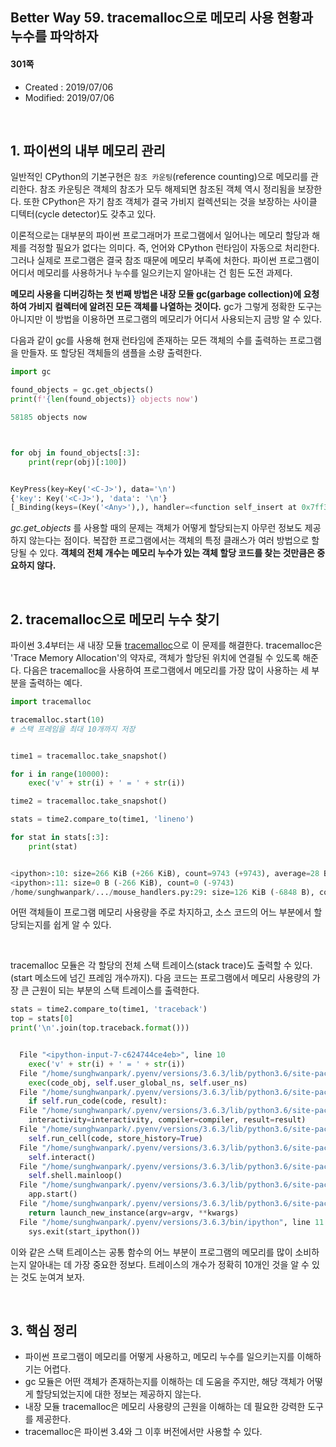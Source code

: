 ## Better Way 59. tracemalloc으로 메모리 사용 현황과 누수를 파악하자

#### 301쪽

* Created : 2019/07/06
* Modified: 2019/07/06

<br>

## 1. 파이썬의 내부 메모리 관리

일반적인 CPython의 기본구현은 `참조 카운팅`(reference counting)으로 메모리를 관리한다. 참조 카운팅은 객체의 참조가 모두 해제되면 참조된 객체 역시 정리됨을 보장한다. 또한 CPython은 자기 참조 객체가 결국 가비지 컬렉션되는 것을 보장하는 사이클 디텍터(cycle detector)도 갖추고 있다.

이론적으로는 대부분의 파이썬 프로그래머가 프로그램에서 일어나는 메모리 할당과 해제를 걱정할 필요가 없다는 의미다. 즉, 언어와 CPython 런타임이 자동으로 처리한다. 그러나 실제로 프로그램은 결국 참조 때문에 메모리 부족에 처한다. 파이썬 프로그램이 어디서 메모리를 사용하거나 누수를 일으키는지 알아내는 건 힘든 도전 과제다.

**메모리 사용을 디버깅하는 첫 번째 방법은 내장 모듈 gc(garbage collection)에 요청하여 가비지 컬렉터에 알려진 모든 객체를 나열하는 것이다.** gc가 그렇게 정확한 도구는 아니지만 이 방법을 이용하면 프로그램의 메모리가 어디서 사용되는지 금방 알 수 있다.  

다음과 같이 gc를 사용해 현재 런타임에 존재하는 모든 객체의 수를 출력하는 프로그램을 만들자. 또 할당된 객체들의 샘플을 소량 출력한다.

```python
import gc

found_objects = gc.get_objects()
print(f'{len(found_objects)} objects now')

58185 objects now



for obj in found_objects[:3]:
    print(repr(obj)[:100])


KeyPress(key=Key('<C-J>'), data='\n')
{'key': Key('<C-J>'), 'data': '\n'}
[_Binding(keys=(Key('<Any>'),), handler=<function self_insert at 0x7ff3c8c457b8>), _Binding(keys=(Ke
```


*gc.get\_objects* 를 사용할 때의 문제는 객체가 어떻게 할당되는지 아무런 정보도 제공하지 않는다는 점이다. 복잡한 프로그램에서는 객체의 특정 클래스가 여러 방법으로 할당될 수 있다. **객체의 전체 개수는 메모리 누수가 있는 객체 할당 코드를 찾는 것만큼은 중요하지 않다.**


<Br>

## 2. tracemalloc으로 메모리 누수 찾기

파이썬 3.4부터는 새 내장 모듈 [tracemalloc](https://docs.python.org/3/library/tracemalloc.html)으로 이 문제를 해결한다. tracemalloc은 'Trace Memory Allocation'의 약자로, 객체가 할당된 위치에 연결될 수 있도록 해준다. 다음은 tracemalloc을 사용하여 프로그램에서 메모리를 가장 많이 사용하는 세 부분을 출력하는 예다.



```python
import tracemalloc

tracemalloc.start(10)
# 스택 프레임을 최대 10개까지 저장


time1 = tracemalloc.take_snapshot()

for i in range(10000):
    exec('v' + str(i) + ' = ' + str(i))

time2 = tracemalloc.take_snapshot()

stats = time2.compare_to(time1, 'lineno')

for stat in stats[:3]:
    print(stat)


<ipython>:10: size=266 KiB (+266 KiB), count=9743 (+9743), average=28 B
<ipython>:11: size=0 B (-266 KiB), count=0 (-9743)
/home/sunghwanpark/.../mouse_handlers.py:29: size=126 KiB (-6848 B), count=2020 (-107), average=64 B
```

어떤 객체들이 프로그램 메모리 사용량을 주로 차지하고, 소스 코드의 어느 부분에서 할당되는지를 쉽게 알 수 있다.  

<br>

tracemalloc 모듈은 각 할당의 전체 스택 트레이스(stack trace)도 출력할 수 있다.(start 메소드에 넘긴 프레임 개수까지). 다음 코드는 프로그램에서 메모리 사용량의 가장 큰 근원이 되는 부분의 스택 트레이스를 출력한다.

```python
stats = time2.compare_to(time1, 'traceback')
top = stats[0]
print('\n'.join(top.traceback.format()))


  File "<ipython-input-7-c624744ce4eb>", line 10
    exec('v' + str(i) + ' = ' + str(i))
  File "/home/sunghwanpark/.pyenv/versions/3.6.3/lib/python3.6/site-packages/IPython/core/interactiveshell.py", line 2910
    exec(code_obj, self.user_global_ns, self.user_ns)
  File "/home/sunghwanpark/.pyenv/versions/3.6.3/lib/python3.6/site-packages/IPython/core/interactiveshell.py", line 2850
    if self.run_code(code, result):
  File "/home/sunghwanpark/.pyenv/versions/3.6.3/lib/python3.6/site-packages/IPython/core/interactiveshell.py", line 2728
    interactivity=interactivity, compiler=compiler, result=result)
  File "/home/sunghwanpark/.pyenv/versions/3.6.3/lib/python3.6/site-packages/IPython/terminal/interactiveshell.py", line 471
    self.run_cell(code, store_history=True)
  File "/home/sunghwanpark/.pyenv/versions/3.6.3/lib/python3.6/site-packages/IPython/terminal/interactiveshell.py", line 480
    self.interact()
  File "/home/sunghwanpark/.pyenv/versions/3.6.3/lib/python3.6/site-packages/IPython/terminal/ipapp.py", line 356
    self.shell.mainloop()
  File "/home/sunghwanpark/.pyenv/versions/3.6.3/lib/python3.6/site-packages/traitlets/config/application.py", line 658
    app.start()
  File "/home/sunghwanpark/.pyenv/versions/3.6.3/lib/python3.6/site-packages/IPython/__init__.py", line 125
    return launch_new_instance(argv=argv, **kwargs)
  File "/home/sunghwanpark/.pyenv/versions/3.6.3/bin/ipython", line 11
    sys.exit(start_ipython())
```

이와 같은 스택 트레이스는 공통 함수의 어느 부분이 프로그램의 메모리를 많이 소비하는지 알아내는 데 가장 중요한 정보다. 트레이스의 개수가 정확히 10개인 것을 알 수 있는 것도 눈여겨 보자.


<br>

## 3. 핵심 정리

* 파이썬 프로그램이 메모리를 어떻게 사용하고, 메모리 누수를 일으키는지를 이해하기는 어렵다.
* gc 모듈은 어떤 객체가 존재하는지를 이해하는 데 도움을 주지만, 해당 객체가 어떻게 할당되었는지에 대한 정보는 제공하지 않는다.
* 내장 모듈 tracemalloc은 메모리 사용량의 근원을 이해하는 데 필요한 강력한 도구를 제공한다.
* tracemalloc은 파이썬 3.4와 그 이후 버전에서만 사용할 수 있다.
